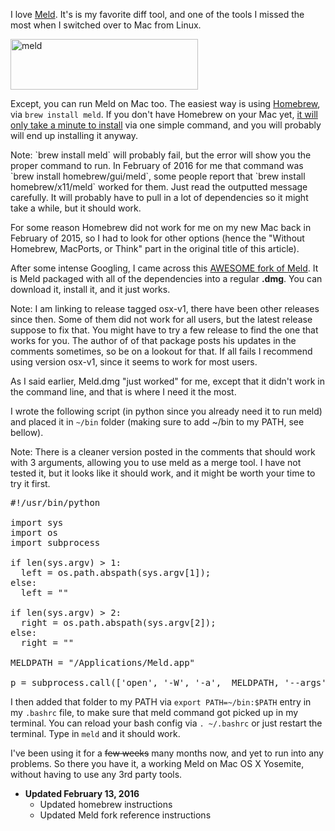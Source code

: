 I love [Meld](http://meldmerge.org/). It's is my favorite diff tool, and one of the tools I missed the most when I switched over to Mac from Linux.

<a href="http://www.alexkras.com/wp-content/uploads/meld.png"><img src="http://www.alexkras.com/wp-content/uploads/meld-300x81.png" alt="meld" width="300" height="81" class="alignright size-medium wp-image-648" /></a>

Except, you can run Meld on Mac too. The easiest way is using [Homebrew](http://brew.sh/), via `brew install meld`. If you don't have Homebrew on your Mac yet, [it will only take a minute to install](http://brew.sh/) via one simple command, and you will probably will end up installing it anyway.

<p class="note">
Note: `brew install meld` will probably fail, but the error will show you the proper command to run. In February of 2016 for me that command was `brew install homebrew/gui/meld`, some people report that `brew install homebrew/x11/meld` worked for them. Just read the outputted message carefully. It will probably have to pull in a lot of dependencies so it might take a while, but it should work.
</p>

For some reason Homebrew did not work for me on my new Mac back in February of 2015, so I had to look for other options (hence the "Without Homebrew, MacPorts, or Think" part in the original title of this article).

After some intense Googling, I came across this [AWESOME fork of Meld](https://github.com/yousseb/meld/releases/tag/osx-v1). It is Meld packaged with all of the dependencies into a regular **.dmg**. You can download it, install it, and it just works.

<p class="note">
Note: I am linking to release tagged osx-v1, there have been other releases since then. Some of them did not work for all users, but the latest release suppose to fix that. You might have to try a few release to find the one that works for you. The author of of that package posts his updates in the comments sometimes, so be on a lookout for that. If all fails I recommend using version osx-v1, since it seems to work for most users.
</p>

As I said earlier, Meld.dmg "just worked" for me, except that it didn't work in the command line, and that is where I need it the most.

I wrote the following script (in python since you already need it to run meld) and placed it in `~/bin` folder (making sure to add ~/bin to my PATH, see bellow).

<p class="note">
Note: There is a cleaner version posted in the comments that should work with 3 arguments, allowing you to use meld as a merge tool. I have not tested it, but it looks like it should work, and it might be worth your time to try it first.
</p>

<pre>
#!/usr/bin/python

import sys
import os
import subprocess

if len(sys.argv) > 1:
  left = os.path.abspath(sys.argv[1]);
else:
  left = ""

if len(sys.argv) > 2:
  right = os.path.abspath(sys.argv[2]);
else:
  right = ""

MELDPATH = "/Applications/Meld.app"

p = subprocess.call(['open', '-W', '-a',  MELDPATH, '--args', left, right])
</pre>

I then added that folder to my PATH via `export PATH=~/bin:$PATH` entry in my `.bashrc` file, to make sure that meld command got picked up in my terminal. You can reload your bash config via `. ~/.bashrc` or just restart the terminal. Type in `meld` and it should work.

I've been using it for a <strike>few weeks</strike> many months now, and yet to run into any problems. So there you have it, a working Meld on Mac OS X Yosemite, without having to use any 3rd party tools.

- **Updated February 13, 2016**
    - Updated homebrew instructions
    - Updated Meld fork reference instructions
